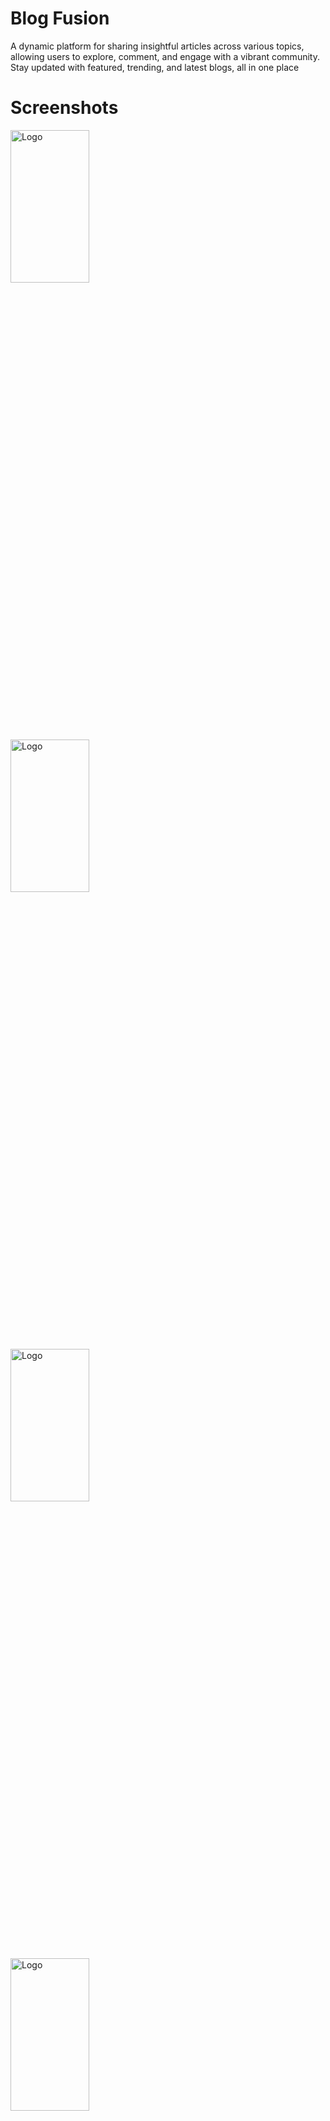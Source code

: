 # Blog Fusion
 A dynamic platform for sharing insightful articles across various topics, allowing users to explore, comment, and engage with a vibrant community. Stay updated with featured, trending, and latest blogs, all in one place
 
# Screenshots


<img src="img1.jpg" alt="Logo" width="50%" height="25%">
<img src="img2.jpg" alt="Logo" width="50%" height="25%">
<img src="img3.jpg" alt="Logo" width="50%" height="25%">
<img src="img4.jpg" alt="Logo" width="50%" height="25%">
<img src="img5.jpg" alt="Logo" width="50%" height="25%">
<img src="img6.jpg" alt="Logo" width="50%" height="25%">
<img src="img7.jpg" alt="Logo" width="50%" height="25%">




# Hosted URL
 https://blogfusion8923-git-main-vikaspal8923s-projects.vercel.app/

# Features Implemented
## Frontend
1. home page consisting of latest blog,trending blog and features blogs.

2. header includes login and signup of users and also provides search functionality without login.

3. Blog pages consiting of all blog of all users.

4. Publish blog page where anyone can create thier blogs after login/signup.

5. Preview blog page showing a particular blog when you click on a blog title using post id given in url and if click on author name given on this page then you will redirect to author progile.

6. dashboard include user profile with edit profile  and all blogs with edit,delete functionality but owner of that blog can only seen these edit buttons

7. 




## Backend

### User Authentication & Authorization

  -  Secure user authentication with JWT (JSON Web Tokens).
  -   User signup and login functionalities.

**Blog Management**

  - **Create Blog**: Users can create and publish new blog posts.
  - **Edit Blog**: Users can edit their existing blog posts.
  - **Delete Blog**: Users can delete their own blog posts.
  - **Show All Blogs**: View all published blogs on the platform.
  - **Latest Blogs**: Display the most recent blog posts.
  - **Featured Blogs**: Highlight specific blogs as featured content.
  - **Trending Blogs**: Display blogs that are trending based on views and interactions.

**Interactivity**


  - **Like/Unlike Blog**: Users can like or unlike blog posts.
  - **Comment on Blog**: Users can add comments to blog posts, facilitating interaction and discussion.


**Comment Management**: Users can view all comments associated with a blog.

**Media Management**

  - **Cloudinary Integration**: All blog images and media files are managed and stored using Cloudinary.

# Technologies/Libraries/Packages Used

## Technologies/Libraries/Packages Used for backend
1. Technologies/Libraries/Packages Used

2. bcrypt: ^5.1.1 - For hashing passwords securely.

3. cloudinary: ^2.2.0 - For image and video storage and management.

4. cookie-parser: ^1.4.6 - To parse cookies attached to client requests.

5. cors: ^2.8.5 - To enable Cross-Origin Resource Sharing (CORS).

6. dotenv: ^16.4.5 - To load environment variables from a .env file.

7. express: ^4.19.2 - A web application framework for Node.js.

8. express-fileupload: ^1.5.1 - Middleware for handling file uploads.

9. file-uploader: ^1.0.0 - For managing file uploads in the project.

10. jsonwebtoken: ^9.0.2 - To generate and verify JSON Web Tokens (JWT).

11. mongoose: ^8.5.1 - An Object Data Modeling (ODM) library for MongoDB and Node.js.

12. multer: ^1.4.5-lts.1 - Middleware for handling multipart/form-data, primarily used for file uploads.

13. nodemailer: ^6.9.14 - To send emails from your Node.js applications.

14. nodemon: ^3.1.4 - A tool that helps develop Node.js applications by automatically restarting the server when file changes are detected.

15. otp-generator: ^4.0.1 - For generating one-time passwords (OTPs).

## Technologies/Libraries/Packages Used for fontend
- **JWT Decode**: A small browser library that helps decode JSON Web Tokens (JWT) without verifying the signature.
- **Axios**: A promise-based HTTP client for making requests to servers, used for interacting with APIs.
- **Font Awesome**: A popular icon toolkit that provides scalable vector icons that can be customized using CSS.
- **Toastr.js**: A JavaScript library for displaying non-blocking notifications.
- **jQuery**: A fast, small, and feature-rich JavaScript library that simplifies HTML document traversal, event handling, and animation.
- **JWT Decode**: A small browser library that helps decode JSON Web Tokens (JWT) without verifying the signature.

# Local Setup

1. first go to backend and run backend by npm run dev before running backend change vp file to .env and uncomment the whole code of vp file and paste in .env file.
2. when you want to craete new blog one image upload it compalsory


# Team Members

1. Vikas pal (2023img-055)
2. Aryan meena (2023bms-005)
3. Anurag singh (2023bcs-010)
